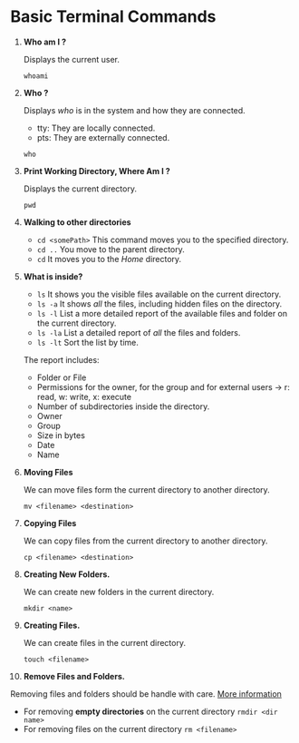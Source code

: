 # Basic Terminal Commands  

1. **Who am I ?**  

    Displays the current user.  

    `whoami` 

2. **Who ?** 

    Displays *who* is in the system and how they are connected.

    - tty: They are locally connected.    
    - pts: They are externally connected.  

    `who`

3. **Print Working Directory, Where Am I ?**

    Displays the current directory. 

    `pwd`

4. **Walking to other directories**

    - `cd <somePath>` This command moves you to the specified directory.   
    - `cd ..` You move to the parent directory.  
    - `cd`  It moves you to the *Home* directory.  

5. **What is inside?** 

    - `ls` It shows you the visible files available on the current directory.  
    - `ls -a` It shows *all* the files, including hidden files on the directory.   
    - `ls -l` List a more detailed report of the available files and folder on the current directory.  
    - `ls -la` List a detailed report of *all* the files and folders. 
    - `ls -lt` Sort the list by time.  

    The report includes:  

    - Folder or File
    - Permissions for the owner, for the group and for external users -> r: read, w: write, x: execute
    - Number of subdirectories inside the directory. 
    - Owner
    - Group
    - Size in bytes
    - Date
    - Name

6.  **Moving Files**

    We can move files form the current directory to another directory.

    `mv <filename> <destination>`

7. **Copying Files**  

    We can copy files from the current directory to another directory.  

    `cp <filename> <destination>`

8. **Creating New Folders.**  

    We can create new folders in the current directory.  

    `mkdir <name>`

9. **Creating Files.**  

    We can create files in the current directory.  

    `touch <filename>`

10. **Remove Files and Folders.**  

Removing files and folders should be handle with care. 
[More information](https://www.hostinger.com/tutorials/how-to-remove-files-and-folders-using-linux-command-line/)

- For removing **empty directories** on the current directory `rmdir <dir name>`
- For removing files on the current directory `rm <filename>`
